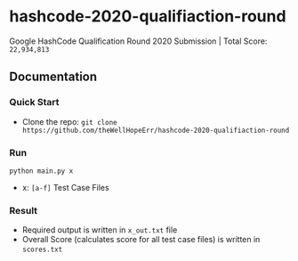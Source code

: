 # hashcode-2020-qualifiaction-round
Google HashCode Qualification Round 2020 Submission | Total Score: ```22,934,813```

## Documentation
### Quick Start
* Clone the repo: ```git clone https://github.com/theWellHopeErr/hashcode-2020-qualifiaction-round```

### Run
```python main.py x```
* x: ```[a-f]``` Test Case Files

### Result
* Required output is written in ```x_out.txt``` file
* Overall Score (calculates score for all test case files) is written in ```scores.txt```

